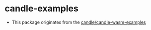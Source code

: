 # candle-examples

- This package originates from the [candle/candle-wasm-examples](https://github.com/huggingface/candle/tree/main/candle-examples)
